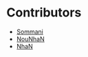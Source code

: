 # Contributors

- [Sommani](sommani@github.com)
- [NouNhaN](nounhnan@github.com)
- [NhaN](nounhan@github.com)
